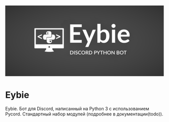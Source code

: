 ![](https://raw.githubusercontent.com/Eyndjl/eybie/master/logo.png)
# Eybie
Eybie. Бот для Discord, написанный на Python 3 с использованием Pycord. Стандартный набор модулей (подробнее в документации(todo)).
